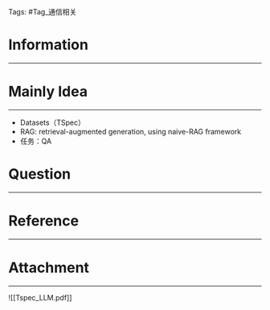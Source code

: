 Tags: #Tag_通信相关
# Information
---


# Mainly Idea
---
- Datasets（TSpec）
- RAG: retrieval-augmented generation, using naive-RAG framework
- 任务：QA

# Question
---


# Reference
---


# Attachment
---
![[Tspec_LLM.pdf]]